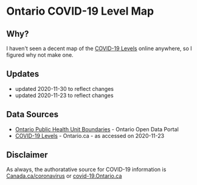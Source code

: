 # Ontario COVID-19 Level Map

## Why?

I haven't seen a decent map of the [COVID-19 Levels](https://www.ontario.ca/page/covid-19-response-framework-keeping-ontario-safe-and-open) online anywhere, so I figured why not make one. 

## Updates
* updated 2020-11-30 to reflect changes
* updated 2020-11-23 to reflect changes 

<script src="https://embed.github.com/view/geojson/PatLittle/ontario-covid-level-map/main/covid-level-by-phu.geojson?height=800&width=1200"></script>


## Data Sources
* [Ontario Public Health Unit Boundaries](https://data.ontario.ca/dataset/public-health-unit-boundaries) - Ontario Open Data Portal
* [COVID-19 Levels](https://www.ontario.ca/page/covid-19-response-framework-keeping-ontario-safe-and-open) - Ontario.ca - as accessed on 2020-11-23

## Disclaimer

As always, the authoratative source for COVID-19 information is [Canada.ca/coronavirus](https://Canada.ca/coronavirus) or [covid-19.Ontario.ca](https://covid-19.ontario.ca)
